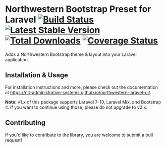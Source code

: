 # Northwestern Bootstrap Preset for Laravel [![Build Status](https://github.com/NIT-Administrative-Systems/northwestern-laravel-ui/workflows/PHPUnit%20Tests/badge.svg)](https://github.com/NIT-Administrative-Systems/northwestern-laravel-ui/actions?query=workflow%3A%22PHPUnit+Tests%22) [![Latest Stable Version](https://poser.pugx.org/northwestern-sysdev/northwestern-laravel-ui/v/stable)](https://packagist.org/packages/northwestern-sysdev/northwestern-laravel-ui) [![Total Downloads](https://poser.pugx.org/northwestern-sysdev/northwestern-laravel-ui/downloads)](https://packagist.org/packages/northwestern-sysdev/northwestern-laravel-ui) [![Coverage Status](https://coveralls.io/repos/github/NIT-Administrative-Systems/northwestern-laravel-ui/badge.svg?branch=develop)](https://coveralls.io/github/NIT-Administrative-Systems/northwestern-laravel-ui?branch=develop)
Adds a Northwestern Bootstrap theme & layout into your Laravel application.

## Installation & Usage
For installation instructions and more, please check out the documentation at https://nit-administrative-systems.github.io/northwestern-laravel-ui/.

**Note**: v1.x of this package supports Laravel 7-10, Laravel Mix, and Bootstrap 4. If you want to continue using those, please do not upgrade to v2.x.

## Contributing
If you'd like to contribute to the library, you are welcome to submit a pull request!
